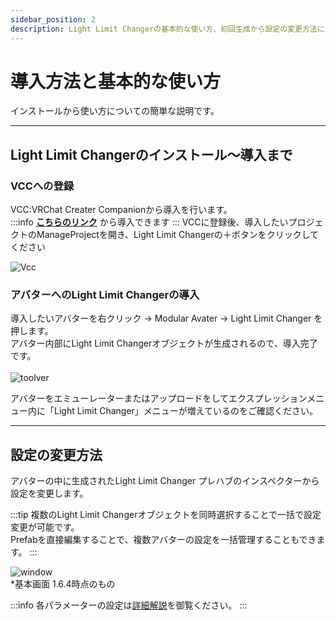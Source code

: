 ```yaml
---
sidebar_position: 2
description: Light Limit Changerの基本的な使い方、初回生成から設定の変更方法について解説しています。
---
```


# 導入方法と基本的な使い方

インストールから使い方についての簡単な説明です。

----
## Light Limit Changerのインストール～導入まで

### VCCへの登録
VCC:VRChat Creater Companionから導入を行います。  
:::info
**[こちらのリンク](vcc://vpm/addRepo?url=https://azukimochi.github.io/vpm-repos/index.json)** から導入できます
:::
VCCに登録後、導入したいプロジェクトのManageProjectを開き、Light Limit Changerの＋ボタンをクリックしてください

![Vcc](/img/docs/intro/vcc_1.png)

### アバターへのLight Limit Changerの導入
導入したいアバターを右クリック → Modular Avater → Light Limit Changer を押します。  
アバター内部にLight Limit Changerオブジェクトが生成されるので、導入完了です。  
<br/>
![toolver](/img/docs/howtouse/init.png)

アバターをエミューレーターまたはアップロードをしてエクスプレッションメニュー内に「Light Limit Changer」メニューが増えているのをご確認ください。

----
## 設定の変更方法  
アバターの中に生成されたLight Limit Changer プレハブのインスペクターから設定を変更します。

:::tip
複数のLight Limit Changerオブジェクトを同時選択することで一括で設定変更が可能です。  
Prefabを直接編集することで、複数アバターの設定を一括管理することもできます。
:::

![window](/img/docs/howtouse/setting.png)  
*基本画面 1.6.4時点のもの

:::info
各パラメーターの設定は[詳細解説](/docs/discription/disc_param)を御覧ください。
:::



